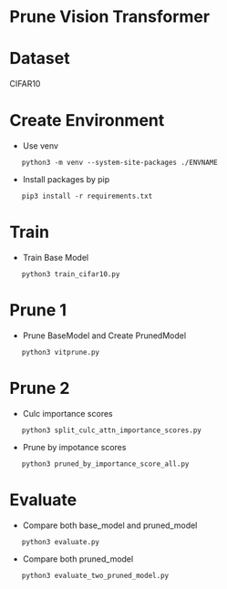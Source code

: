 # Prune Vision Transformer

# Dataset

CIFAR10

# Create Environment
- Use venv

 ```
    python3 -m venv --system-site-packages ./ENVNAME
 ```
- Install packages by pip

 ```
    pip3 install -r requirements.txt
 ```

# Train 
- Train Base Model

 ```
    python3 train_cifar10.py 
 ```
 
# Prune 1

- Prune BaseModel and Create PrunedModel
 ```
    python3 vitprune.py
 ```

# Prune 2

- Culc importance scores
 ```
    python3 split_culc_attn_importance_scores.py
 ```
- Prune by impotance scores
 ```
    python3 pruned_by_importance_score_all.py
 ``` 

# Evaluate

- Compare both base_model and pruned_model
 ```
    python3 evaluate.py
 ```
- Compare both pruned_model
 ```
    python3 evaluate_two_pruned_model.py
 ```
  
  
 

